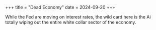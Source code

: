 +++
title = "Dead Economy"
date = 2024-09-20
+++

While the Fed are moving on interest rates, the wild card here is the Ai totally wiping out the entire white collar sector of the economy.


